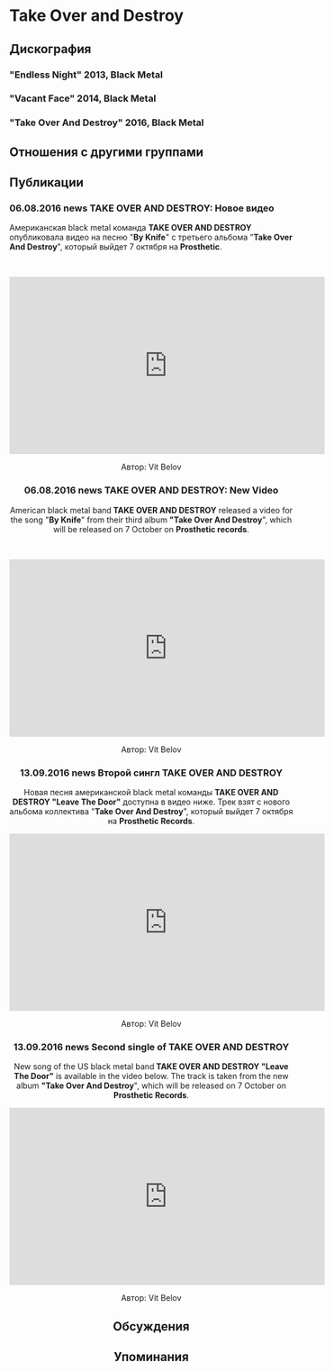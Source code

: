 # Take Over and Destroy



## Дискография

### "Endless Night" 2013, Black Metal



### "Vacant Face" 2014, Black Metal



### "Take Over And Destroy" 2016, Black Metal




## Отношения с другими группами


## Публикации

### 06.08.2016 news TAKE OVER AND DESTROY: Новое видео

<p>Американская black metal команда <strong>TAKE OVER AND DESTROY</strong> опубликовала видео на песню "<strong>By Knife</strong>" с третьего альбома "<strong>Take Over And Destroy</strong>", который выйдет 7 октября на<strong> Prosthetic</strong>.</p><p>&nbsp;<center><iframe width="560" height="315" src="https://www.youtube.com/embed/41bGyyR9OzE" frameborder="0" allowfullscreen></iframe></p>
Автор: Vit Belov

### 06.08.2016 news TAKE OVER AND DESTROY: New Video

<p>American black metal band<strong> TAKE OVER AND DESTROY</strong> released a video for the song "<strong>By Knife</strong>" from their third album <strong>"Take Over And Destroy</strong>", which will be released on 7 October on <strong>Prosthetic records</strong>.</p><p>&nbsp;<center><iframe width="560" height="315" src="https://www.youtube.com/embed/41bGyyR9OzE" frameborder="0" allowfullscreen></iframe></p>
Автор: Vit Belov

### 13.09.2016 news Второй сингл TAKE OVER AND DESTROY

<p>Новая песня американской black metal команды <strong>TAKE OVER AND DESTROY "Leave The Door"</strong> доступна в видео ниже. Трек взят с нового альбома коллектива "<strong>Take Over And Destroy</strong>", который выйдет 7 октября на <strong>Prosthetic Records</strong>.</p><p><center><iframe width="560" height="315" src="https://www.youtube.com/embed/FSwSxUrE4s0" frameborder="0" allowfullscreen></iframe></p>
Автор: Vit Belov

### 13.09.2016 news Second single of TAKE OVER AND DESTROY

<p>New song of the&nbsp;US black metal band<strong> TAKE OVER AND DESTROY "Leave The Door"</strong> is available in the video below. The track is taken from the new album <strong>"Take Over And Destroy</strong>", which will be released on 7 October on <strong>Prosthetic Records</strong>.</p><p><center><iframe width="560" height="315" src="https://www.youtube.com/embed/FSwSxUrE4s0" frameborder="0" allowfullscreen></iframe></p>
Автор: Vit Belov


## Обсуждения


## Упоминания

